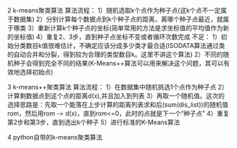 2 k-means聚类算法
算法流程：
  1）随机选取k个点作为种子点(这k个点不一定属于数据集)
  2）分别计算每个数据点到k个种子点的距离，离哪个种子点最近，就属于哪类
  3）重新计算k个种子点的坐标(简单常用的方法是求坐标值的平均值作为新的坐标值)
  4）重复2、3步，直到种子点坐标不变或者循环次数完成
不足：
  1）初始分类数目k值很难估计，不确定应该分成多少类才最合适(ISODATA算法通过类的自动合并和分裂，得到较为合理的类型数目k。这里不讲这个算法)
  2）不同的随机种子会得到完全不同的结果(K-Means++算法可以用来解决这个问题，其可以有效地选择初始点)
  
3 k-means++聚类算法
算法流程：
  1）在数据集中随机挑选1个点作为种子点
  2）计算剩数据点到这个点的距离d(x),并且加入到列表
  3）再取一个随机值。这次的选择思路是：先取一个能落在上步计算的距离列表求和后(sum(dis_list))的随机值rom，然后用rom -= d(x)，直到rom<=0，此时的点就是下一个“种子点”
  4）重复第2步和第3步，直到选出k个种子
  5）进行标准的K-Means算法

4 python自带的k-means聚类算法

